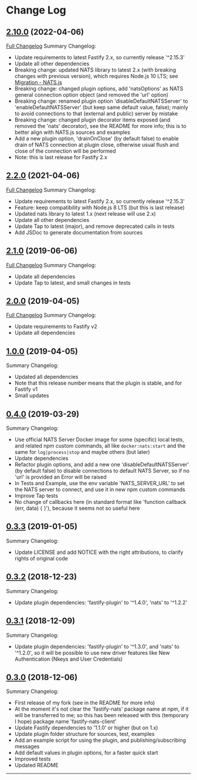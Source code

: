 # Change Log

## [2.10.0](https://github.com/smartiniOnGitHub/fastify-nats-client/releases/tag/2.10.0) (2022-04-06)
[Full Changelog](https://github.com/smartiniOnGitHub/fastify-nats-client/compare/2.2.0...2.10.0)
Summary Changelog:
- Update requirements to latest Fastify 2.x, so currently release '^2.15.3'
- Update all other dependencies
- Breaking change: updated NATS library to latest 2.x 
  (with breaking changes with previous version), which requires Node.js 10 LTS; 
  see [Migration - NATS.js](https://github.com/nats-io/nats.js/blob/main/migration.md)
- Breaking change: changed plugin options, add 'natsOptions' as NATS general 
  connection option object (and removed the 'url' option)
- Breaking change: renamed plugin option 'disableDefaultNATSServer' to
  'enableDefaultNATSServer' (but keep same default value, false); 
  mainly to avoid connections to that (external and public) server
  by mistake
- Breaking change: changed plugin decorator items exposed
  (and removed the 'nats' decorator), see the README for more info; 
  this is to better align with NATS.js sources and examples
- Add a new plugin option, 'drainOnClose' (by default false) 
  to enable drain of NATS connection at plugin close, 
  otherwise usual flush and close of the connection will be performed
- Note: this is last release for Fastify 2.x

## [2.2.0](https://github.com/smartiniOnGitHub/fastify-nats-client/releases/tag/2.2.0) (2021-04-06)
[Full Changelog](https://github.com/smartiniOnGitHub/fastify-nats-client/compare/2.1.0...2.2.0)
Summary Changelog:
- Update requirements to latest Fastify 2.x, so currently release '^2.15.3'
- Feature: keep compatibility with Node.js 8 LTS (but this is last release)
- Updated nats library to latest 1.x (next release will use 2.x)
- Update all other dependencies
- Update Tap to latest (major), and remove deprecated calls in tests
- Add JSDoc to generate documentation from sources

## [2.1.0](https://github.com/smartiniOnGitHub/fastify-nats-client/releases/tag/2.1.0) (2019-06-06)
[Full Changelog](https://github.com/smartiniOnGitHub/fastify-nats-client/compare/2.0.0...2.1.0)
Summary Changelog:
- Update all dependencies
- Update Tap to latest, and small changes in tests

## [2.0.0](https://github.com/smartiniOnGitHub/fastify-nats-client/releases/tag/2.0.0) (2019-04-05)
[Full Changelog](https://github.com/smartiniOnGitHub/fastify-nats-client/compare/1.0.0...2.0.0)
Summary Changelog:
- Update requirements to Fastify v2
- Update all dependencies

## [1.0.0](https://github.com/smartiniOnGitHub/fastify-nats-client/releases/tag/1.0.0) (2019-04-05)
Summary Changelog:
- Updated all dependencies
- Note that this release number means that the plugin is stable, 
  and for Fastify v1
- Small updates

## [0.4.0](https://github.com/smartiniOnGitHub/fastify-nats-client/releases/tag/0.4.0) (2019-03-29)
Summary Changelog:
- Use official NATS Server Docker image for some (specific) local tests, 
  and related npm custom commands, all like `docker:nats:start` 
  and the same for `log|process|stop` and maybe others (but later)
- Update dependencies
- Refactor plugin options, and add a new one 'disableDefaultNATSServer' 
  (by default false) to disable connections to default NATS Server, 
  so if no 'url' is provided an Error will be raised
- In Tests and Example, use the env variable 'NATS_SERVER_URL' 
  to set the NATS server to connect, and use it in new npm custom commands
- Improve Tap tests
- No change of callbacks here (in standard format like 
  'function callback (err, data) { }'), because it seems not so useful here

## [0.3.3](https://github.com/smartiniOnGitHub/fastify-nats-client/releases/tag/0.3.3) (2019-01-05)
Summary Changelog:
- Update LICENSE and add NOTICE with the right attributions, 
  to clarify rights of original code

## [0.3.2](https://github.com/smartiniOnGitHub/fastify-nats-client/releases/tag/0.3.2) (2018-12-23)
Summary Changelog:
- Update plugin dependencies: 'fastify-plugin' to '^1.4.0', 'nats' to '^1.2.2'

## [0.3.1](https://github.com/smartiniOnGitHub/fastify-nats-client/releases/tag/0.3.1) (2018-12-09)
Summary Changelog:
- Update plugin dependencies: 'fastify-plugin' to '^1.3.0', 
  and 'nats' to '^1.2.0', so it will be possible to use new driver features 
  like New Authentication (Nkeys and User Credentials)

## [0.3.0](https://github.com/smartiniOnGitHub/fastify-nats-client/releases/tag/0.3.0) (2018-12-06)
Summary Changelog:
- First release of my fork (see in the README for more info)
- At the moment it's not clear the 'fastify-nats' package name at npm, if it will be transferred to me; 
  so this has been released with this (temporary I hope) package name 'fastify-nats-client'
- Update Fastify dependencies to '1.1.0' or higher (but on 1.x)
- Update plugin folder structure for sources, test, examples
- Add an example script for using the plugin, and publishing/subscribing messages
- Add default values in plugin options, for a faster quick start
- Improved tests
- Updated README


----
